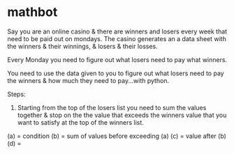 # mathbot

Say you are an online casino & there are winners and losers every week that need to be paid out on mondays. The casino generates an a data sheet with the winners & their winnings, & losers & their losses.

Every Monday you need to figure out what losers need to pay what winners.

You need to use the data given to you to figure out what losers need to pay the winners & how much they need to pay...with python. 


Steps:
1. Starting from the top of the losers list you need to sum the values together & stop on the the value that exceeds the winners value that you want to satisfy at the top of the winners list.

(a) = condition
(b) = sum of values before exceeding (a)
(c) = value after (b)
(d) = 





